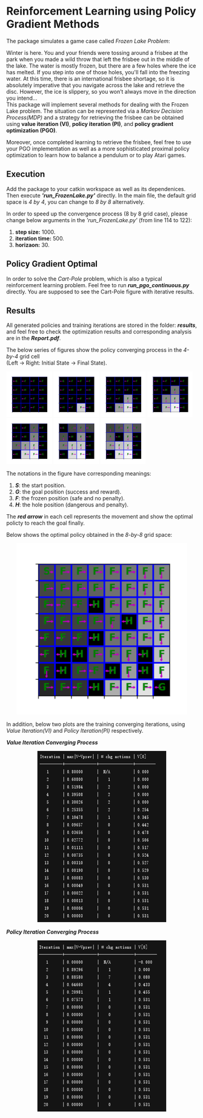 # Reinforcement Learning using Policy Gradient Methods          
The package simulates a game case called _Frozen Lake Problem_:           

Winter is here. You and your friends were tossing around a frisbee at the park when you made a wild throw that left the frisbee out in the middle of the lake. The water is mostly frozen, but there are a few holes where the ice has melted. If you step into one of those holes, you'll fall into the freezing water. At this time, there is an international frisbee shortage, so it is absolutely imperative that you navigate across the lake and retrieve the disc. However, the ice is slippery, so you won’t always move in the direction you intend...      
This package will implement several methods for dealing with the Frozen Lake problem. The situation can be represented via a _Markov Decision Process(MDP)_ and a strategy for retrieving the frisbee can be obtained using **value iteration (VI)**, **policy iteration (PI)**, and **policy gradient optimization (PGO)**.      

Moreover, once completed learning to retrieve the frisbee, feel free to use your PGO implementation as well as a more sophisticated proximal policy optimization to learn how to balance a pendulum or to play Atari games. 


Execution
---------
Add the package to your catkin workspace as well as its dependenices. Then execute **_'run_FrozenLake.py'_** directly. In the main file, the default grid space is _4 by 4_, you can change to _8 by 8_ alternatively.         

In order to speed up the convergence process (8 by 8 grid case), please change below arguments in the _'run_FrozenLake.py'_ (from line 114 to 122):        
1. **step size:** 1000.
2. **iteration time:** 500.
3. **horizaon:** 30.



Policy Gradient Optimal 
-----------------------
In order to solve the _Cart-Pole_ problem, which is also a typical reinforcement learning problem. Feel free to run **_run_pgo_continuous.py_** directly. You are supposed to see the Cart-Pole figure with iterative results.


Results
-------
All generated policies and training iterations are stored in the folder: **_results_**, and feel free to check the optimization results and corresponding analysis are in the **_Report.pdf_**.        

The below series of figures show the policy converging process in the _4-by-4_ grid cell        
(Left -> Right: Initial State -> Final State).       

<p >
  <img src = "./results/vi1.png?raw=true" width="120" height="120">
  <img src = "./results/vi2.png?raw=true" width="120" height="120">
  <img src = "./results/vi3.png?raw=true" width="120" height="120">
  <img src = "./results/vi4.png?raw=true" width="120" height="120">
  <img src = "./results/vi5.png?raw=true" width="120" height="120">
  <img src = "./results/vi6.png?raw=true" width="120" height="120">
  <img src = "./results/vi7.png?raw=true" width="120" height="120">
</p>

The notations in the figure have corresponding meanings:
1. **_S_**: the start position.
2. **_G_**: the goal position (success and reward).
3. **_F_**: the frozen position (safe and no penalty).
4. **_H_**: the hole position (dangerous and penalty).         

The **_red arrow_** in each cell represents the movement and show the optimal policty to reach the goal finally.

Below shows the optimal policy obtained in the _8-by-8_ grid space:
<div align=center>
  <img width="450" height="450" src="./results/vi88.png", alt="policy"/>
</div>     

In addition, below two plots are the training converging iterations, using _Value Iteration(VI)_ and _Policy Iteration(PI)_ respectively.

**_Value Iteration Converging Process_**
<div align=center>
  <img width="340" height="450" src="./results/VI.png", alt="VI"/>
</div>     

**_Policy Iteration Converging Process_**
<div align=center>
  <img width="340" height="450" src="./results/PI.png", alt="PI"/>
</div>   
